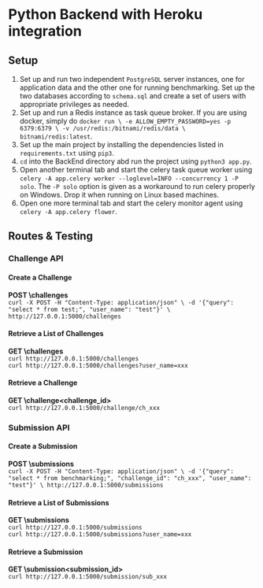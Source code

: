 # Python Backend with Heroku integration

## Setup
1. Set up and run two independent `PostgreSQL` server instances, one for application data and the other one for running benchmarking. Set up the two databases according to `schema.sql` and create a set of users with appropriate privileges as needed.
2. Set up and run a Redis instance as task queue broker. If you are using docker, simply do `docker run \
    -e ALLOW_EMPTY_PASSWORD=yes -p 6379:6379 \
    -v /usr/redis:/bitnami/redis/data \
    bitnami/redis:latest`.
3. Set up the main project by installing the dependencies listed in `requirements.txt` using `pip3`.
4. `cd` into the BackEnd directory abd run the project using `python3 app.py`.
5. Open another terminal tab and start the celery task queue worker using `celery -A app.celery worker --loglevel=INFO --concurrency 1 -P solo`. The `-P solo` option is given as a workaround to run celery properly on Windows. Drop it when running on Linux based machines.
6. Open one more terminal tab and start the celery monitor agent using `celery -A app.celery flower`.

## Routes & Testing
### Challenge API
#### Create a Challenge
**POST \challenges** \
`curl -X POST -H "Content-Type: application/json" \
    -d '{"query": "select * from test;", "user_name": "test"}' \
    http://127.0.0.1:5000/challenges`
#### Retrieve a List of Challenges
**GET \challenges** \
`curl http://127.0.0.1:5000/challenges` \
`curl http://127.0.0.1:5000/challenges?user_name=xxx`
#### Retrieve a Challenge
**GET \challenge\<challenge_id>** \
`curl http://127.0.0.1:5000/challenge/ch_xxx`
### Submission API
#### Create a Submission
**POST \submissions** \
`curl -X POST -H "Content-Type: application/json" \
    -d '{"query": "select * from benchmarking;", "challenge_id": "ch_xxx", "user_name": "test"}' \
    http://127.0.0.1:5000/submissions`
#### Retrieve a List of Submissions
**GET \submissions** \
`curl http://127.0.0.1:5000/submissions` \
`curl http://127.0.0.1:5000/submissions?user_name=xxx`
#### Retrieve a Submission
**GET \submission\<submission_id>** \
`curl http://127.0.0.1:5000/submission/sub_xxx`
